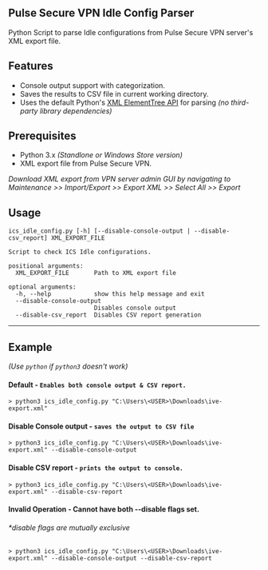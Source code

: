 
## Pulse Secure VPN Idle Config Parser

Python Script to parse Idle configurations from Pulse Secure VPN server's XML export file.


## Features

- Console output support with categorization.
- Saves the results to CSV file in current working directory.
- Uses the default Python's [XML ElementTree API](https://docs.python.org/3/library/xml.etree.elementtree.html) for parsing _(no third-party library dependencies)_

## Prerequisites

- Python 3.x _(Standlone or Windows Store version)_
- XML export file from Pulse Secure VPN.

_Download XML export from VPN server admin GUI by navigating to Maintenance >> Import/Export >> Export XML >> Select All >> Export_


## Usage

```
ics_idle_config.py [-h] [--disable-console-output | --disable-csv_report] XML_EXPORT_FILE

Script to check ICS Idle configurations.

positional arguments:
  XML_EXPORT_FILE       Path to XML export file

optional arguments:
  -h, --help            show this help message and exit
  --disable-console-output
                        Disables console output
  --disable-csv_report  Disables CSV report generation
```
---

## Example

_(Use `python` if `python3` doesn't work)_

#### Default - `Enables both console output & CSV report.`
```
> python3 ics_idle_config.py "C:\Users\<USER>\Downloads\ive-export.xml"
```

#### Disable Console output - `saves the output to CSV file`
```
> python3 ics_idle_config.py "C:\Users\<USER>\Downloads\ive-export.xml" --disable-console-output
```

#### Disable CSV report - `prints the output to console.`
```
> python3 ics_idle_config.py "C:\Users\<USER>\Downloads\ive-export.xml" --disable-csv-report
```

#### Invalid Operation - Cannot have both --disable flags set.
###### _*disable flags are mutually exclusive_
```
> python3 ics_idle_config.py "C:\Users\<USER>\Downloads\ive-export.xml" --disable-console-output --disable-csv-report
```
